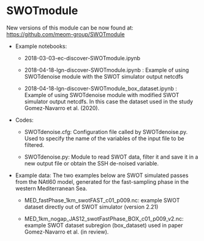 # SWOTmodule

New versions of this module can be now found at: https://github.com/meom-group/SWOTmodule 

* Example notebooks:

  * 2018-03-03-ec-discover-SWOTmodule.ipynb

  * 2018-04-18-lgn-discover-SWOTmodule.ipynb : Example of using SWOTdenoise module with the SWOT simulator output netcdfs

  * 2018-04-18-lgn-discover-SWOTmodule_box_dataset.ipynb : Example of using SWOTdenoise module with modified SWOT simulator output netcdfs.  In this case the dataset used in the study Gomez-Navarro et al. (2020). 

* Codes:

  * SWOTdenoise.cfg: Configuration file called by SWOTdenoise.py.  Used to specify the name of the variables of the input file to be filtered.

  * SWOTdenoise.py: Module to read SWOT data, filter it and save it in a new output file or obtain the SSH de-noised variable.

* Example data:
The two examples below are SWOT simulated passes from the NAtl60 model, generated for the fast-sampling phase in the western Mediterranean Sea.
  
   * MED_fastPhase_1km_swotFAST_c01_p009.nc: example SWOT dataset directly out of SWOT simulator (version 2.21)
   
   * MED_1km_nogap_JAS12_swotFastPhase_BOX_c01_p009_v2.nc: example SWOT dataset subregion (box_dataset) used in paper Gomez-Navarro et al. (in review).
